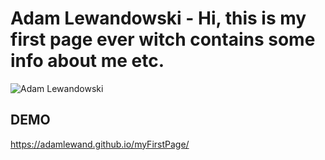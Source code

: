 # Adam Lewandowski - Hi, this is my first page ever witch contains some info about me etc.

![Adam Lewandowski](image/Adam.PNG)

## DEMO

https://adamlewand.github.io/myFirstPage/
